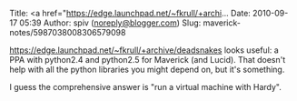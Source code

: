 Title: <a href="https://edge.launchpad.net/~fkrull/+archi...
Date: 2010-09-17 05:39
Author: spiv (noreply@blogger.com)
Slug: maverick-notes/5987038008306579098

<https://edge.launchpad.net/~fkrull/+archive/deadsnakes> looks useful: a
PPA with python2.4 and python2.5 for Maverick (and Lucid). That doesn't
help with all the python libraries you might depend on, but it's
something.  
  
I guess the comprehensive answer is "run a virtual machine with Hardy".

